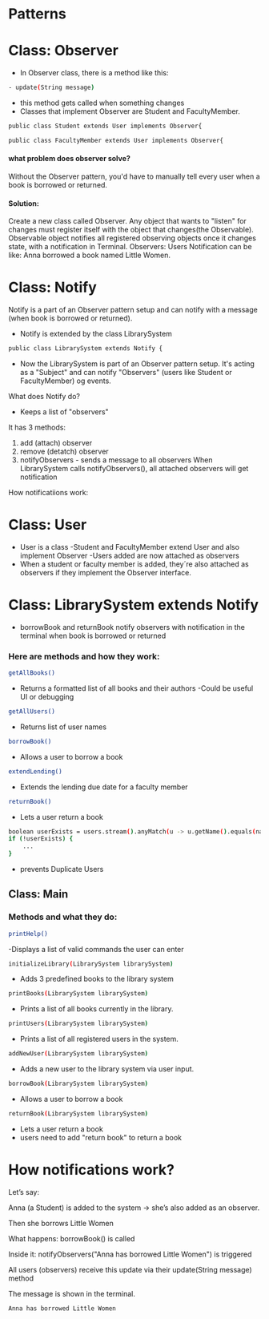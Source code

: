 # Patterns

# Class: Observer
- In Observer class, there is a method like this:
 ```bash
- update(String message)
 ```
- this method gets called when something changes
- Classes that implement Observer are Student and FacultyMember.
```bash
public class Student extends User implements Observer{
```
```bash
public class FacultyMember extends User implements Observer{
```


#### what problem does observer solve? 
Without the Observer pattern, you'd have to manually tell every user when a book is borrowed or returned.

#### Solution: 
Create a new class called Observer.
Any object that wants to "listen" for changes must register itself with the object that changes(the Observable).
Observable object notifies all registered observing objects once it changes state, with a notification in Terminal.
Observers: Users
Notification can be like:
Anna borrowed a book named Little Women.

# Class: Notify
Notify is a part of an Observer pattern setup and can notify with a message (when book is borrowed or returned).


- Notify is extended by the class LibrarySystem
```bash
public class LibrarySystem extends Notify {
```
- Now the LibrarySystem is part of an Observer pattern setup. It's acting as a "Subject" and can notify "Observers" (users like Student or FacultyMember) og events.

What does Notify do?
- Keeps a list of "observers"

It has 3 methods:
1)  add (attach) observer
2) remove (detatch) observer
3)  notifyObservers - sends a message to all observers
When LibrarySystem calls notifyObservers(), all attached observers will get notification

How notificatiions work:



# Class: User 

- User is a class
-Student and FacultyMember extend User and also implement Observer
-Users added are now attached as observers
- When a student or faculty member is added, they´re also attached as observers if they implement the Observer interface.

# Class: LibrarySystem extends Notify

- borrowBook and returnBook notify observers with notification in the terminal when book is borrowed or returned

 
 ### Here are methods and how they work:
 ```bash
getAllBooks()
 ```
- Returns a formatted list of all books and their authors
-Could be useful UI or debugging

 ```bash
getAllUsers()
 ```
- Returns list of user names
 ```bash
borrowBook()
 ```
 - Allows a user to borrow a book
  ```bash
 extendLending()
 ```
 - Extends the lending due date for a faculty member
  ```bash
 returnBook()
 ```
-  Lets a user return a book
```bash
boolean userExists = users.stream().anyMatch(u -> u.getName().equals(name));
if (!userExists) {
    ...
}

 ```
 - prevents Duplicate Users


## Class: Main 
### Methods and what they do:

 ```bash
printHelp()
 ```
-Displays a list of valid commands the user can enter
 ```bash
initializeLibrary(LibrarySystem librarySystem)
 ```
- Adds 3 predefined books to the library system
 ```bash
printBooks(LibrarySystem librarySystem)
 ```
- Prints a list of all books currently in the library.
 ```bash
printUsers(LibrarySystem librarySystem)
 ```
- Prints a list of all registered users in the system.
 ```bash
addNewUser(LibrarySystem librarySystem)
 ```
- Adds a new user to the library system via user input.
 ```bash
borrowBook(LibrarySystem librarySystem)
 ```
- Allows a user to borrow a book
 ```bash
returnBook(LibrarySystem librarySystem)
 ```
- Lets a user return a book
- users need to add "return book" to return a book


# How notifications work?

Let’s say:

Anna (a Student) is added to the system → she’s also added as an observer.

Then she borrows Little Women

What happens:
borrowBook() is called

Inside it: notifyObservers("Anna has borrowed Little Women") is triggered

All users (observers) receive this update via their update(String message) method

The message is shown in the terminal.

 ```bash
Anna has borrowed Little Women
 ```




